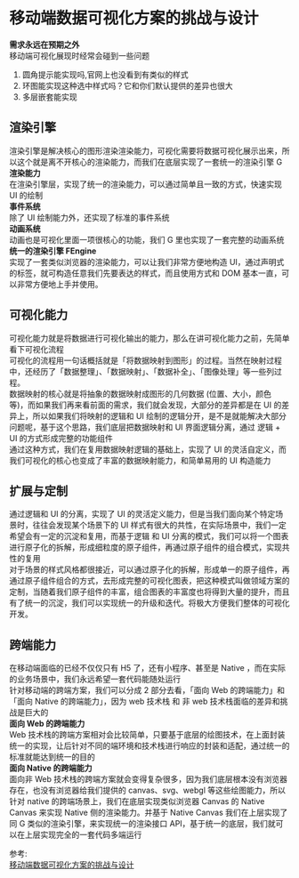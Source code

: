 # 移动端数据可视化方案的挑战与设计
**需求永远在预期之外**  
移动端可视化展现时经常会碰到一些问题
1. 圆角提示能实现吗,官网上也没看到有类似的样式
2. 环图能实现这种选中样式吗？它和你们默认提供的差异也很大
3. 多层嵌套能实现

## 渲染引擎  
渲染引擎是解决核心的图形渲染渲染能力，可视化需要将数据可视化展示出来，所以这个就是离不开核心的渲染能力，而我们在底层实现了一套统一的渲染引擎 G  
**渲染能力**  
在渲染引擎层，实现了统一的渲染能力，可以通过简单且一致的方式，快速实现 UI 的绘制  
**事件系统**  
除了 UI 绘制能力外，还实现了标准的事件系统  
**动画系统**  
动画也是可视化里面一项很核心的功能，我们 G 里也实现了一套完整的动画系统  
**统一的渲染引擎 FEngine**  
实现了一套类似浏览器的渲染能力，可以让我们非常方便地构造 UI，通过声明式的标签，就可构造任意我们先要表达的样式，而且使用方式和 DOM 基本一直，可以非常方便地上手并使用。  

## 可视化能力
可视化能力就是将数据进行可视化输出的能力，那么在讲可视化能力之前，先简单看下可视化流程  
可视化的流程用一句话概括就是「将数据映射到图形」的过程。当然在映射过程中，还经历了「数据整理」、「数据映射」、「数据补全」、「图像处理」等一些列过程。   
数据映射的核心就是将抽象的数据映射成图形的几何数据 (位置、大小，颜色等)，而如果我们再来看前面的需求，我们就会发现，大部分的差异都是在 UI 的差异上，所以如果我们将映射的逻辑和 UI 绘制的逻辑分开，是不是就能解决大部分问题呢，基于这个思路，我们底层把数据映射和 UI 界面逻辑分离，通过 逻辑 + UI 的方式形成完整的功能组件  
通过这种方式，我们在复用数据映射逻辑的基础上，实现了 UI 的灵活自定义，而我们可视化的核心也变成了丰富的数据映射能力，和简单易用的 UI 构造能力  
## 扩展与定制
通过逻辑和 UI 的分离，实现了 UI 的灵活定义能力，但是当我们面向某个特定场景时，往往会发现某个场景下的 UI 样式有很大的共性，在实际场景中，我们一定希望会有一定的沉淀和复用，而基于逻辑 和 UI 分离的模式，我们可以将一个图表进行原子化的拆解，形成细粒度的原子组件，再通过原子组件的组合模式，实现共性的复用  
对于场景的样式风格都很接近，可以通过原子化的拆解，形成单一的原子组件，再通过原子组件组合的方式，去形成完整的可视化图表，把这种模式叫做领域方案的定制，当随着我们原子组件的丰富，组合图表的丰富度也将得到大量的提升，而且有了统一的沉淀，我们可以实现统一的升级和迭代。将极大方便我们整体的可视化开发。  
## 跨端能力
在移动端面临的已经不仅仅只有 H5 了，还有小程序、甚至是 Native ，而在实际的业务场景中，我们永远希望一套代码能随处运行  
针对移动端的跨端方案，我们可以分成 2 部分去看，「面向 Web 的跨端能力」和「面向 Native 的跨端能力」，因为 web 技术栈 和 非 web 技术栈面临的差异和挑战是巨大的  
**面向 Web 的跨端能力**  
Web 技术栈的跨端方案相对会比较简单，只要基于底层的绘图技术，在上面封装统一的实现，让后针对不同的端环境和技术栈进行响应的封装和适配，通过统一的标准就能达到统一的目的  
**面向 Native 的跨端能力**  
面向非 Web 技术栈的跨端方案就会变得复杂很多，因为我们底层根本没有浏览器存在，也没有浏览器给我们提供的 canvas、svg、webgl 等这些绘图能力，所以针对 native 的跨端场景上，我们在底层实现类似浏览器 Canvas 的 Native Canvas 来实现 Native 侧的渲染能力。并基于 Native Canvas 我们在上层实现了 同 G 类似的渲染引擎，来实现统一的渲染接口 API，基于统一的底层，我们就可以在上层实现完全的一套代码多端运行  




参考:  
[移动端数据可视化方案的挑战与设计](https://mp.weixin.qq.com/s/no_NZmON_1Hct4AhFZsFyQ)
